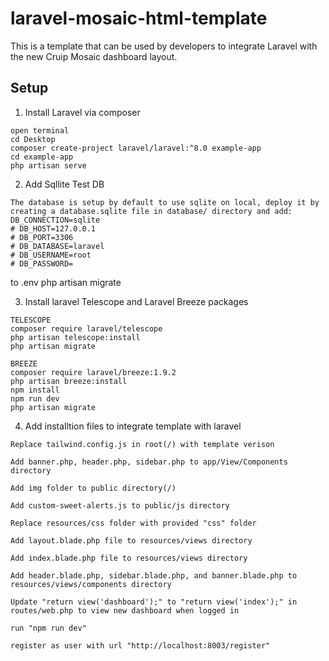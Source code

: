 # laravel-mosaic-html-template

This is a template that can be used by developers to integrate Laravel with the new Cruip Mosaic dashboard layout.

## Setup

1. Install Laravel via composer
```
open terminal 
cd Desktop
composer create-project laravel/laravel:^8.0 example-app
cd example-app
php artisan serve

```

2. Add Sqllite Test DB
```
The database is setup by default to use sqlite on local, deploy it by creating a database.sqlite file in database/ directory and add:
DB_CONNECTION=sqlite
# DB_HOST=127.0.0.1
# DB_PORT=3306
# DB_DATABASE=laravel
# DB_USERNAME=root
# DB_PASSWORD=
```
to .env
php artisan migrate

3. Install laravel Telescope and Laravel Breeze packages
```
TELESCOPE
composer require laravel/telescope
php artisan telescope:install
php artisan migrate

BREEZE
composer require laravel/breeze:1.9.2
php artisan breeze:install
npm install
npm run dev
php artisan migrate

```

4. Add installtion files to integrate template with laravel

```
Replace tailwind.config.js in root(/) with template verison

Add banner.php, header.php, sidebar.php to app/View/Components directory

Add img folder to public directory(/)

Add custom-sweet-alerts.js to public/js directory 

Replace resources/css folder with provided "css" folder

Add layout.blade.php file to resources/views directory

Add index.blade.php file to resources/views directory

Add header.blade.php, sidebar.blade.php, and banner.blade.php to resources/views/components directory

Update "return view('dashboard');" to "return view('index');" in routes/web.php to view new dashboard when logged in

run "npm run dev"

register as user with url "http://localhost:8003/register"

```
